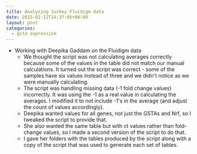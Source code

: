 ```yaml
---
title: Analyzing turkey Fluidigm data
date: 2015-02-12T14:37:05+00:00
layout: post
categories:
  - gsta expression
---
```

  * Working with Deepika Gaddam on the Fluidigm data
      * We thought the script was not calculating averages correctly because some of the values in the table did not match our manual calculations. It turned out the script was correct - some of the samples have six values instead of three and we didn't notice as we were manually calculating.
      * The script was handling missing data (-1 fold change values) incorrectly. It was using the -1 as a real value in calculating the averages. I modified it to not include -1's in the average (and adjust the count of values accordingly).
      * Deepika wanted values for all genes, not just the GSTAs and Nrf, so I tweaked the script to provide that.
      * She also wanted the same table but with ct values rather than fold-change values, so I made a second version of the script to do that.
      * I gave her folders with the tables produced by the script along with a copy of the script that was used to generate each set of tables.
